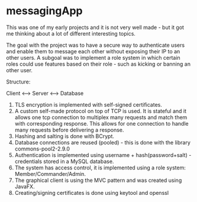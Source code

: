 # messagingApp

This was one of my early projects and it is not very well made - but it got me thinking about a lot of different interesting topics.

The goal with the project was to have a secure way to authenticate users and enable them to message each other without exposing their IP to an other users. A subgoal was to implement a role system in which certain roles could use features based on their role - such as kicking or banning an other user.

Structure:

Client <--> Server <--> Database

1. TLS encryption is implemented with self-signed certificates.
2. A custom self-made protocol on top of TCP is used. It is stateful and it allows one tcp connection to multiplex many requests and match them with corresponding response. This allows for one connection to handle many requests before delivering a response.
3. Hashing and salting is done with BCrypt.
4. Database connections are reused (pooled) - this is done with the library commons-pool2-2.9.0
5. Authentication is implemented using username + hash(password+salt) - credentials stored in a MySQL database.
6. The system has access control, it is implemented using a role system: Member/Commander/Admin.
7. The graphical client is using the MVC pattern and was created using JavaFX.
8. Creating/signing certificates is done using keytool and openssl
